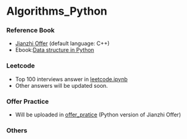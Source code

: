 # Algorithms_Python

### Reference Book
+ [Jianzhi Offer](剑指offer_第二版.pdf) (default language: C++)
+ Ebook:[Data structure in Python](https://python-data-structures-and-algorithms.readthedocs.io/zh/latest/)

### Leetcode
+ Top 100 interviews answer in [leetcode.ipynb](./leetcode/leetcode.ipynb)
+ Other answers will be updated soon.

### Offer Practice
+ Will be uploaded in [offer_pratice](./offer_pratice) (Python version of Jianzhi Offer)

### Others
